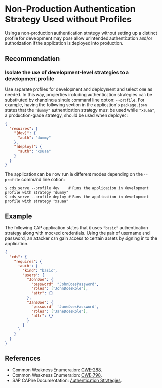 # Non-Production Authentication Strategy Used without Profiles

Using a non-production authentication strategy without setting up a distinct profile for development may pose allow unintended authentication and/or authorization if the application is deployed into production.

## Recommendation

### Isolate the use of development-level strategies to a development profile

Use separate profiles for development and deployment and select one as needed. In this way, properties including authentication strategies can be substituted by changing a single command line option: `--profile`. For example, having the following section in the application's `package.json` states that the `"dummy"` authentication strategy must be used while `"xsuaa"`, a production-grade strategy, should be used when deployed:

``` json
{
  "requires": {
    "[dev]": {
      "auth": "dummy"
    },
    "[deploy]": {
      "auth": "xsuaa"
    }
  }
}
```

The application can be now run in different modes depending on the `--profile` command line option:

``` shell
$ cds serve --profile dev    # Runs the application in development profile with strategy "dummy"
$ cds serve --profile deploy # Runs the application in development profile with strategy "xsuaa"
```

## Example

The following CAP application states that it uses `"basic"` authentication strategy along with mocked credentials. Using the pair of username and password, an attacker can gain access to certain assets by signing in to the application.

``` json
{
  "cds": {
    "requires": {
      "auth": {
        "kind": "basic",
        "users": {
          "JohnDoe": {
            "password": "JohnDoesPassword",
            "roles": ["JohnDoesRole"],
            "attr": {}
          },
          "JaneDoe": {
            "password": "JaneDoesPassword",
            "roles": ["JaneDoesRole"],
            "attr": {}
          }
        }
      }
    }
  }
}
```

## References

- Common Weakness Enumeration: [CWE-288](https://cwe.mitre.org/data/definitions/288.html).
- Common Weakness Enumeration: [CWE-798](https://cwe.mitre.org/data/definitions/798.html).
- SAP CAPire Documentation: [Authentication Strategies](https://cap.cloud.sap/docs/node.js/authentication#strategies).
